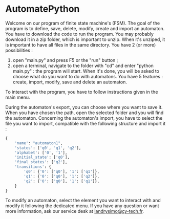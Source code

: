 # AutomatePython

Welcome on our program of finite state machine's (FSM). 
The goal of the program is to define, save, delete, modify, create and import an automaton.
You have to download the code to run the program. You may probably download it in a zip folder, which is important to unzip.
When it's unziped, it is important to have all files in the same directory.
You have 2 (or more) possibilities :
1) open "main.py" and press F5 or the "run" button ;
2) open a terminal, navigate to the folder with "cd" and enter "python main.py" : the program will start. 
When it's done, you will be asked to choose what do you want to do with automatons. 
You have 5 features : create, import, modify, save and delete an automaton.

To interact with the program, you have to follow instructions given in the main menu.

During the automaton's export, you can choose where you want to save it. When you have chosen the path, open the selected folder and you will find the automaton.
Concerning the automaton's import, you have to select the file you want to import, compatible with the following structure and import it :
```python
{
    'name': "automaton1",
    'states': ['q0', 'q1', 'q2'],
    'alphabet': ['0', '1'],
    'initial_state': ['q0'],
    'final_states': ['q2'],
    'transitions': {
        'q0': {'0': ['q0'], '1': ['q1']},
        'q1': {'0': ['q0'], '1': ['q2']},
        'q2': {'0': ['q0'], '1': ['q1']},
    }
}
```
To modify an automaton, select the element you want to interact with and modify it following the dedicated menu.
If you have any question or want more information, ask our service desk at landrysimo@cy-tech.fr.

